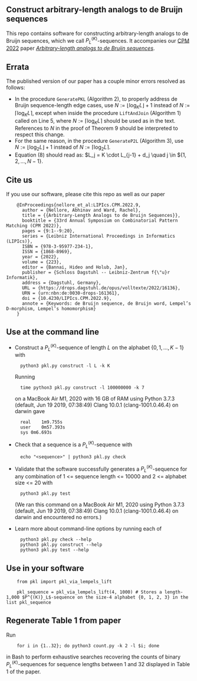 ## Construct arbitrary-length analogs to de Bruijn sequences

This repo contains software for constructing arbitrary-length analogs to de Bruijn sequences, which we call $P^{(K)}_L$-sequences. It accompanies our [CPM 2022](http://www.stringology.org/event/CPM2022/) paper [*Arbitrary-length analogs to de Bruijn sequences*](https://drops.dagstuhl.de/opus/volltexte/2022/16136/).

## Errata

The published version of our paper has a couple minor errors resolved as follows:
* In the procedure `GeneratePKL` (Algorithm 2), to properly address de Bruijn sequence-length edge cases, use $N := \lfloor \log_K L \rfloor + 1$ instead of $N := \lceil \log_K L \rceil$, except when inside the procedure `LiftAndJoin` (Algorithm 1) called on Line 5, where $N := \lceil \log_K L \rceil$ should be used as in the text. References to $N$ in the proof of Theorem 9 should be interpreted to respect this change.
* For the same reason, in the procedure `GenerateP2L` (Algorithm 3), use $N := \lfloor \log_2 L \rfloor + 1$ instead of $N := \lceil \log_2 L \rceil$.
* Equation (8) should read as:    $L_j = K \cdot L_{j-1} + d_j \quad j \in ${$1, 2, \ldots, N-1$}.

## Cite us

If you use our software, please cite this repo as well as our paper

        @InProceedings{nellore_et_al:LIPIcs.CPM.2022.9,
          author = {Nellore, Abhinav and Ward, Rachel},
          title = {{Arbitrary-Length Analogs to de Bruijn Sequences}},
          booktitle = {33rd Annual Symposium on Combinatorial Pattern Matching (CPM 2022)},
          pages = {9:1--9:20},
          series = {Leibniz International Proceedings in Informatics (LIPIcs)},
          ISBN = {978-3-95977-234-1},
          ISSN = {1868-8969},
          year = {2022},
          volume = {223},
          editor = {Bannai, Hideo and Holub, Jan},
          publisher = {Schloss Dagstuhl -- Leibniz-Zentrum f{\"u}r Informatik},
          address = {Dagstuhl, Germany},
          URL =	{https://drops.dagstuhl.de/opus/volltexte/2022/16136},
          URN =	{urn:nbn:de:0030-drops-161361},
          doi =	{10.4230/LIPIcs.CPM.2022.9},
          annote = {Keywords: de Bruijn sequence, de Bruijn word, Lempel’s D-morphism, Lempel’s homomorphism}
        }

## Use at the command line

* Construct a $P^{(K)}_L$-sequence of length $L$ on the alphabet {$0, 1, \ldots, K - 1$} with

        python3 pkl.py construct -l L -k K
  Running

        time python3 pkl.py construct -l 100000000 -k 7
  on a MacBook Air M1, 2020 with 16 GB of RAM using Python 3.7.3 (default, Jun 19 2019, 07:38:49) Clang 10.0.1 (clang-1001.0.46.4) on darwin gave

        real	1m9.755s
        user	0m57.393s
        sys	0m6.693s
* Check that a sequence <sequence> is a $P^{(K)}_L$-sequence with

        echo "<sequence>" | python3 pkl.py check
* Validate that the software successfully generates a $P^{(K)}_L$-sequence for any combination of 1 <= sequence length <= 10000 and 2 <= alphabet size <= 20 with

        python3 pkl.py test
  (We ran this command on a MacBook Air M1, 2020 using Python 3.7.3 (default, Jun 19 2019, 07:38:49) Clang 10.0.1 (clang-1001.0.46.4) on darwin and encountered no errors.)
        
* Learn more about command-line options by running each of
  
        python3 pkl.py check --help
        python3 pkl.py construct --help
        python3 pkl.py test --help

## Use in your software
        
        from pkl import pkl_via_lempels_lift
        
        pkl_sequence = pkl_via_lempels_lift(4, 1000) # Stores a length-1,000 $P^{(K)}_L$-sequence on the size-4 alphabet {0, 1, 2, 3} in the list pkl_sequence

## Regenerate Table 1 from paper
        
Run
        
        for i in {1..32}; do python3 count.py -k 2 -l $i; done
 
in Bash to perform exhaustive searches recovering the counts of binary $P^{(K)}_L$-sequences for sequence lengths between 1 and 32 displayed in Table 1 of the paper.
  
         
